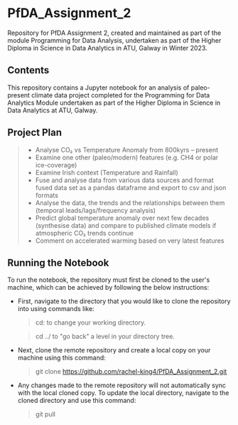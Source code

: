 # PfDA_Assignment_2
Repository for PfDA Assignment 2, created and maintained as part of the module Programming for Data Analysis, undertaken as part of the Higher Diploma in Science in Data Analytics in ATU, Galway in Winter 2023.

## **Contents**
This repository contains a Jupyter notebook for an analysis of paleo-present climate data project completed for the Programming for Data Analytics Module undertaken as part of the Higher Diploma in Science in Data Analytics at ATU, Galway.

## **Project Plan** 
> - Analyse CO₂ vs Temperature Anomaly from 800kyrs – present
> - Examine one other (paleo/modern) features (e.g. CH4 or polar ice-coverage)
> - Examine Irish context (Temperature and Rainfall)
> - Fuse and analyse data from various data sources and format fused data set as a pandas dataframe and export to csv and json formats
> - Analyse the data, the trends and the relationships between them (temporal leads/lags/frequency analysis)
> - Predict global temperature anomaly over next few decades (synthesise data) and compare to published climate models if atmospheric CO₂ trends continue
> - Comment on accelerated warming based on very latest features

## **Running the Notebook**
To run the notebook, the repository must first be cloned to the user's machine, which can be achieved by following the below instructions:

- First, navigate to the directory that you would like to clone the repository into using commands like:
    > cd: to change your working directory.

    > cd ../ to "go back" a level in your directory tree.

- Next, clone the remote repository and create a local copy on your machine using this command:
    > git clone https://github.com/rachel-king4/PfDA_Assignment_2.git

- Any changes made to the remote repository will not automatically sync with the local cloned copy. To update the local directory, navigate to the cloned directory and use this command:
    > git pull


